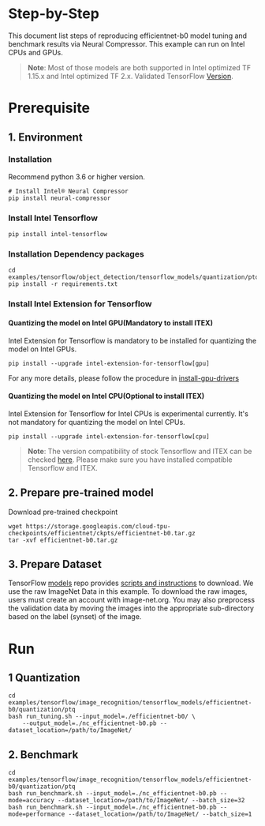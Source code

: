 Step-by-Step
============

This document list steps of reproducing efficientnet-b0 model tuning and benchmark results via Neural Compressor.
This example can run on Intel CPUs and GPUs.

> **Note**: 
> Most of those models are both supported in Intel optimized TF 1.15.x and Intel optimized TF 2.x. Validated TensorFlow [Version](/docs/source/installation_guide.md#validated-software-environment).
# Prerequisite

## 1. Environment

### Installation
Recommend python 3.6 or higher version.

```shell
# Install Intel® Neural Compressor
pip install neural-compressor
```

### Install Intel Tensorflow
```shell
pip install intel-tensorflow
```

### Installation Dependency packages
```shell
cd examples/tensorflow/object_detection/tensorflow_models/quantization/ptq
pip install -r requirements.txt
```

### Install Intel Extension for Tensorflow
#### Quantizing the model on Intel GPU(Mandatory to install ITEX)
Intel Extension for Tensorflow is mandatory to be installed for quantizing the model on Intel GPUs.

```shell
pip install --upgrade intel-extension-for-tensorflow[gpu]
```
For any more details, please follow the procedure in [install-gpu-drivers](https://github.com/intel-innersource/frameworks.ai.infrastructure.intel-extension-for-tensorflow.intel-extension-for-tensorflow/blob/master/docs/install/install_for_gpu.md#install-gpu-drivers)

#### Quantizing the model on Intel CPU(Optional to install ITEX)
Intel Extension for Tensorflow for Intel CPUs is experimental currently. It's not mandatory for quantizing the model on Intel CPUs.

```shell
pip install --upgrade intel-extension-for-tensorflow[cpu]
```
> **Note**: 
> The version compatibility of stock Tensorflow and ITEX can be checked [here](https://github.com/intel/intel-extension-for-tensorflow#compatibility-table). Please make sure you have installed compatible Tensorflow and ITEX.

## 2. Prepare pre-trained model

  Download pre-trained checkpoint
  ```shell
  wget https://storage.googleapis.com/cloud-tpu-checkpoints/efficientnet/ckpts/efficientnet-b0.tar.gz
  tar -xvf efficientnet-b0.tar.gz
  ```

## 3. Prepare Dataset

  TensorFlow [models](https://github.com/tensorflow/models) repo provides [scripts and instructions](https://github.com/tensorflow/models/tree/master/research/slim#an-automated-script-for-processing-imagenet-data) to download.
  We use the raw ImageNet Data in this example. To download the raw images, users must create an account with image-net.org. You may also preprocess the validation data by moving the images into the appropriate sub-directory based on the label (synset) of the image. 

# Run

## 1 Quantization

  ```shell
  cd examples/tensorflow/image_recognition/tensorflow_models/efficientnet-b0/quantization/ptq
  bash run_tuning.sh --input_model=./efficientnet-b0/ \
      --output_model=./nc_efficientnet-b0.pb --dataset_location=/path/to/ImageNet/
  ```

## 2. Benchmark
  ```shell
  cd examples/tensorflow/image_recognition/tensorflow_models/efficientnet-b0/quantization/ptq
  bash run_benchmark.sh --input_model=./nc_efficientnet-b0.pb --mode=accuracy --dataset_location=/path/to/ImageNet/ --batch_size=32
  bash run_benchmark.sh --input_model=./nc_efficientnet-b0.pb --mode=performance --dataset_location=/path/to/ImageNet/ --batch_size=1
  ```
